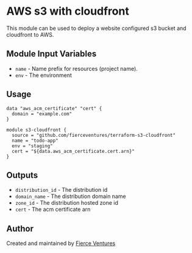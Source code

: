 # AWS s3 with cloudfront

This module can be used to deploy a website configured s3 bucket and cloudfront to AWS.

Module Input Variables
----------------------

- `name` - Name prefix for resources (project name).
- `env` - The environment 

Usage 
-----

```hcl
data "aws_acm_certificate" "cert" {
  domain = "example.com"
}

module s3-cloudfront {
  source = "github.com/fierceventures/terraform-s3-cloudfront"
  name = "todo-app"
  env = "staging"
  cert = "${data.aws_acm_certificate.cert.arn}"
}
```

Outputs
-------
- `distribution_id` - The distribution id
- `domain_name` - The distribution domain name
- `zone_id` - The distribution hosted zone id
- `cert` - The acm certificate arn

Author
------
Created and maintained by [Fierce Ventures](https://github.com/fierceventures/)
